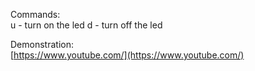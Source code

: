 Commands:</br>
u - turn on the led
d - turn off the led

Demonstration: </br>
[https://www.youtube.com/](https://www.youtube.com/)
